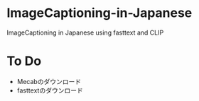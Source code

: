 # ImageCaptioning-in-Japanese
ImageCaptioning in Japanese using fasttext and CLIP 

# To Do
* Mecabのダウンロード
* fasttextのダウンロード

